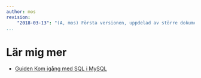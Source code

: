 ```yaml
---
author: mos
revision:
    "2018-03-13": "(A, mos) Första versionen, uppdelad av större dokument."
...
```

Lär mig mer
==================================

* [Guiden Kom igång med SQL i MySQL](guide/kom-igang-med-sql-i-mysql)
